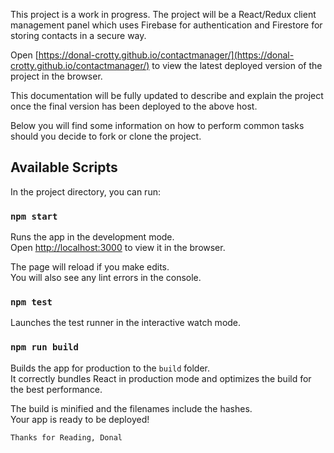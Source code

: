 This project is a work in progress.
The project will be a React/Redux client management panel which uses Firebase for authentication and Firestore for storing contacts in a secure way.

Open [https://donal-crotty.github.io/contactmanager/](https://donal-crotty.github.io/contactmanager/) to view the latest deployed version of the project in the browser.

This documentation will be fully updated to describe and explain the project once the final version has been deployed to the above host.

Below you will find some information on how to perform common tasks should you decide to fork or clone the project.<br>
## Available Scripts

In the project directory, you can run:

### `npm start`

Runs the app in the development mode.<br>
Open [http://localhost:3000](http://localhost:3000) to view it in the browser.

The page will reload if you make edits.<br>
You will also see any lint errors in the console.

### `npm test`

Launches the test runner in the interactive watch mode.<br>


### `npm run build`

Builds the app for production to the `build` folder.<br>
It correctly bundles React in production mode and optimizes the build for the best performance.

The build is minified and the filenames include the hashes.<br>
Your app is ready to be deployed!


`Thanks for Reading,
Donal`

